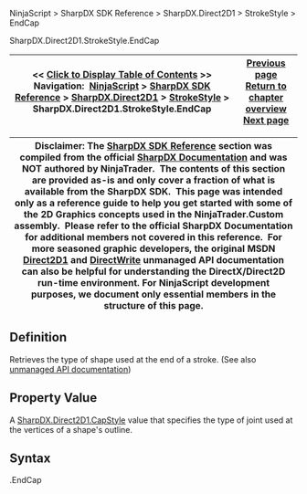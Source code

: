 ﻿
NinjaScript > SharpDX SDK Reference > SharpDX.Direct2D1 > StrokeStyle > EndCap

SharpDX.Direct2D1.StrokeStyle.EndCap

| << [Click to Display Table of Contents](sharpdx_direct2d1_strokestyle_endcap.md) >> **Navigation:**     [NinjaScript](ninjascript-1.md) > [SharpDX SDK Reference](sharpdx_sdk_reference-1.md) > [SharpDX.Direct2D1](sharpdx_direct2d1-1.md) > [StrokeStyle](sharpdx_direct2d1_strokestyle-1.md) > SharpDX.Direct2D1.StrokeStyle.EndCap | [Previous page](sharpdx_direct2d1_strokestyle_dashstyle-1.md) [Return to chapter overview](sharpdx_direct2d1_strokestyle-1.md) [Next page](sharpdx_direct2d1_strokestyle_getdashes-1.md) |
| --- | --- |

| Disclaimer: The [SharpDX SDK Reference](sharpdx_sdk_reference-1.md) section was compiled from the official [SharpDX Documentation](http://sharpdx.org/) and was NOT authored by NinjaTrader.  The contents of this section are provided as-is and only cover a fraction of what is available from the SharpDX SDK.  This page was intended only as a reference guide to help you get started with some of the 2D Graphics concepts used in the NinjaTrader.Custom assembly.  Please refer to the official SharpDX Documentation for additional members not covered in this reference.  For more seasoned graphic developers, the original MSDN [Direct2D1](https://msdn.microsoft.com/en-us/library/windows/desktop/dd370990.aspx) and [DirectWrite](https://msdn.microsoft.com/en-us/library/windows/desktop/dd368038.aspx) unmanaged API documentation can also be helpful for understanding the DirectX/Direct2D run-time environment. For NinjaScript development purposes, we document only essential members in the structure of this page. |
| --- |

## Definition
Retrieves the type of shape used at the end of a stroke. 
(See also [unmanaged API documentation](http://msdn.microsoft.com/en-us/library/dd372238.aspx))
 
## Property Value
A [SharpDX.Direct2D1.CapStyle](sharpdx_direct2d1_capstyle-1.md) value that specifies the type of joint used at the vertices of a shape's outline.
 
## Syntax
<StrokeStyle>.EndCap
## 
## 
